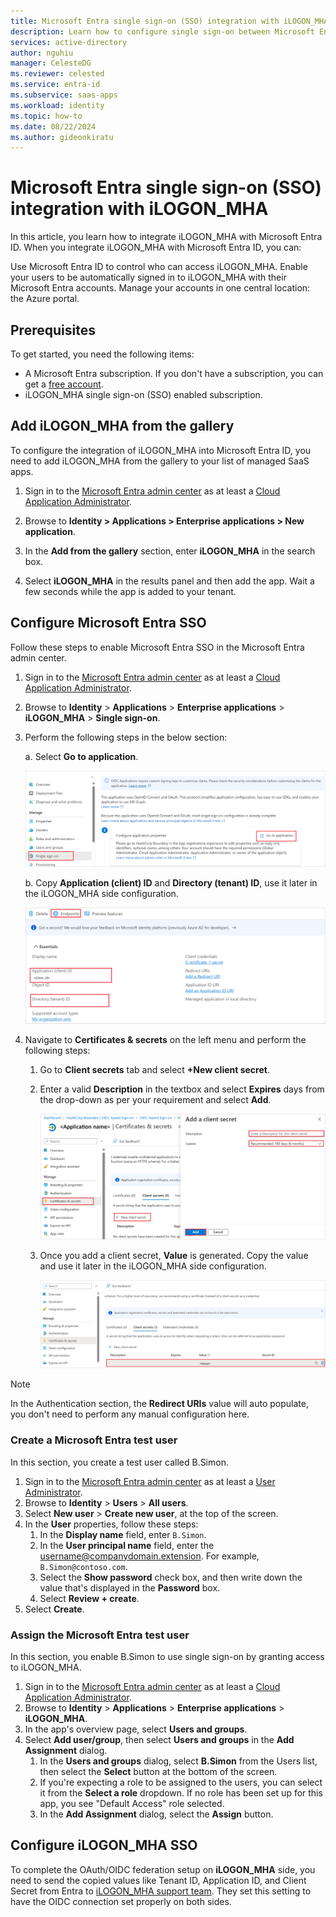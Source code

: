 ```yaml
---
title: Microsoft Entra single sign-on (SSO) integration with iLOGON_MHA
description: Learn how to configure single sign-on between Microsoft Entra and iLOGON_MHA.
services: active-directory
author: nguhiu
manager: CelesteDG
ms.reviewer: celested
ms.service: entra-id
ms.subservice: saas-apps
ms.workload: identity
ms.topic: how-to
ms.date: 08/22/2024
ms.author: gideonkiratu
---
```


# Microsoft Entra single sign-on (SSO) integration with iLOGON_MHA

In this article,  you learn how to integrate iLOGON_MHA with Microsoft Entra ID. When you integrate iLOGON_MHA with Microsoft Entra ID, you can:

Use Microsoft Entra ID to control who can access iLOGON_MHA.
Enable your users to be automatically signed in to iLOGON_MHA with their Microsoft Entra accounts.
Manage your accounts in one central location: the Azure portal.

## Prerequisites

To get started, you need the following items:

* A Microsoft Entra subscription. If you don't have a subscription, you can get a [free account](https://azure.microsoft.com/free/).
* iLOGON_MHA single sign-on (SSO) enabled subscription.

## Add iLOGON_MHA from the gallery

To configure the integration of iLOGON_MHA into Microsoft Entra ID, you need to add iLOGON_MHA from the gallery to your list of managed SaaS apps.

1. Sign in to the [Microsoft Entra admin center](https://entra.microsoft.com) as at least a [Cloud Application Administrator](~/identity/role-based-access-control/permissions-reference.md#cloud-application-administrator).

1. Browse to **Identity > Applications > Enterprise applications > New application**.

1. In the **Add from the gallery** section, enter **iLOGON_MHA** in the search box.

1. Select **iLOGON_MHA** in the results panel and then add the app. Wait a few seconds while the app is added to your tenant.

## Configure Microsoft Entra SSO

Follow these steps to enable Microsoft Entra SSO in the Microsoft Entra admin center.

1. Sign in to the [Microsoft Entra admin center](https://entra.microsoft.com) as at least a [Cloud Application Administrator](~/identity/role-based-access-control/permissions-reference.md#cloud-application-administrator).

1. Browse to **Identity** > **Applications** > **Enterprise applications** > **iLOGON_MHA** > **Single sign-on**.

1. Perform the following steps in the below section:

    a. Select **Go to application**.

    [![Screenshot showing the identity configuration.](common/go-to-application.png)](common/go-to-application.png#lightbox)

    b. Copy **Application (client) ID** and **Directory (tenant) ID**, use it later in the iLOGON_MHA side configuration.

    [![Screenshot of application client values.](./media/ilogon-mha-tutorial/application-id.png)](./media/ilogon-mha-tutorial/application-id.png#lightbox)

1. Navigate to **Certificates & secrets** on the left menu and perform the following steps:

    1. Go to **Client secrets** tab and select **+New client secret**.
    1. Enter a valid **Description** in the textbox and select **Expires** days from the drop-down as per your requirement and select **Add**.

        [![Screenshot showing the client secrets value.](common/client-secret.png)](common/client-secret.png#lightbox)

    1. Once you add a client secret, **Value** is generated. Copy the value and use it later in the iLOGON_MHA side configuration.

        [![Screenshot showing how to add a client secret.](common/client.png)](common/client.png#lightbox)

>[!NOTE]
> In the Authentication section, the **Redirect URIs** value will auto populate, you don't need to perform any manual configuration here.

### Create a Microsoft Entra test user

In this section, you create a test user called B.Simon.

1. Sign in to the [Microsoft Entra admin center](https://entra.microsoft.com) as at least a [User Administrator](~/identity/role-based-access-control/permissions-reference.md#user-administrator).
1. Browse to **Identity** > **Users** > **All users**.
1. Select **New user** > **Create new user**, at the top of the screen.
1. In the **User** properties, follow these steps:
   1. In the **Display name** field, enter `B.Simon`.  
   1. In the **User principal name** field, enter the username@companydomain.extension. For example, `B.Simon@contoso.com`.
   1. Select the **Show password** check box, and then write down the value that's displayed in the **Password** box.
   1. Select **Review + create**.
1. Select **Create**.

### Assign the Microsoft Entra test user

In this section, you enable B.Simon to use single sign-on by granting access to iLOGON_MHA.

1. Sign in to the [Microsoft Entra admin center](https://entra.microsoft.com) as at least a [Cloud Application Administrator](~/identity/role-based-access-control/permissions-reference.md#cloud-application-administrator).
1. Browse to **Identity** > **Applications** > **Enterprise applications** > **iLOGON_MHA**.
1. In the app's overview page, select **Users and groups**.
1. Select **Add user/group**, then select **Users and groups** in the **Add Assignment** dialog.
   1. In the **Users and groups** dialog, select **B.Simon** from the Users list, then select the **Select** button at the bottom of the screen.
   1. If you're expecting a role to be assigned to the users, you can select it from the **Select a role** dropdown. If no role has been set up for this app, you see "Default Access" role selected.
   1. In the **Add Assignment** dialog, select the **Assign** button.

## Configure iLOGON_MHA SSO

To complete the OAuth/OIDC federation setup on **iLOGON_MHA** side, you need to send the copied values like Tenant ID, Application ID, and Client Secret from Entra to [iLOGON_MHA support team](mailto:support@keyfields.com). They set this setting to have the OIDC connection set properly on both sides.